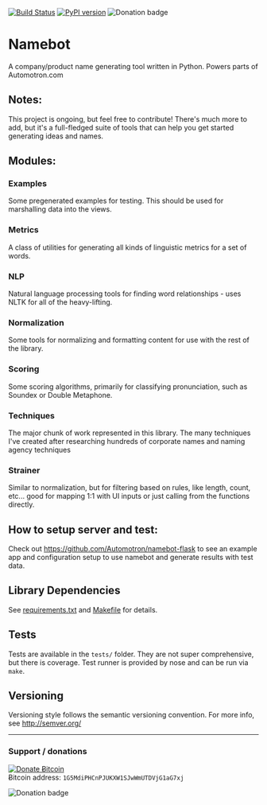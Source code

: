 [![Build Status](https://travis-ci.org/Automotron/namebot.svg?branch=master)](https://travis-ci.org/Automotron/namebot)
[![PyPI version](https://badge.fury.io/py/namebot.svg)](http://badge.fury.io/py/namebot)
![Donation badge](https://img.shields.io/gratipay/christabor.svg)

# Namebot
A company/product name generating tool written in Python. Powers parts of Automotron.com

## Notes:
This project is ongoing, but feel free to contribute! There's much more to add, but it's a full-fledged suite of tools that can help you get started generating ideas and names.

## Modules:
### Examples
Some pregenerated examples for testing. This should be used for marshalling data into the views.

### Metrics
A class of utilities for generating all kinds of linguistic metrics for a set of words.

### NLP
Natural language processing tools for finding word relationships - uses NLTK for all of the heavy-lifting.

### Normalization
Some tools for normalizing and formatting content for use with the rest of the library.

### Scoring
Some scoring algorithms, primarily for classifying pronunciation, such as Soundex or Double Metaphone.

### Techniques
The major chunk of work represented in this library. The many techniques I've created after researching hundreds of corporate names and naming agency techniques

### Strainer
Similar to normalization, but for filtering based on rules, like length, count, etc... good for mapping 1:1 with UI inputs or just calling from the functions directly.

## How to setup server and test:

Check out https://github.com/Automotron/namebot-flask to see an example app
and configuration setup to use namebot and generate results with test data.

## Library Dependencies
See [requirements.txt](requirements.txt) and [Makefile](Makefile) for details.

## Tests

Tests are available in the `tests/` folder. They are not super comprehensive, but there is coverage. Test runner is provided by nose and can be run via `make`.

## Versioning

Versioning style follows the semantic versioning convention. For more info, see http://semver.org/

----

### Support / donations
<div class="donate-button">
    <a class="donate-button-link" href="#">
        <img src="http://ef3ae845b6eed6ec4024-8a0a46e5f1a5cc9854958bc3503f0f88.r40.cf1.rackcdn.com/donate_64.png" alt="Donate Ƀitcoin" />
    </a>
    <div class="bitcoin-address">Ƀitcoin address: <code>1G5MdiPHCnPJUKXW1SJwWmUTDVjG1aG7xj</code></div>
</div>

![Donation badge](https://img.shields.io/gratipay/christabor.svg)
